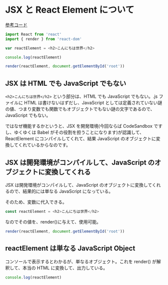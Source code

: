 # JSX と React Element について

[参考コード](https://codesandbox.io/s/jrqv7z2r9)

```js
import React from 'react'
import { render } from 'react-dom'

var reactElement = <h2>こんにちは世界</h2>

console.log(reactElement)

render(reactElement, document.getElementById('root'))
```

## JSX は HTML でも JavaScript でもない

`<h2>こんにちは世界</h2>` という部分は、HTML でも JavaScript でもない。.js ファイルに HTML は書けないはずだし、JavaScript としては定義されていない謎の値、つまり変数でも関数でもオブジェクトでもない謎の文字であるので、JavaScript でもない。

ではなぜ機能するかというと、JSX を開発環境\(今回ならば CodeSandbox ですし、ゆくゆくは Babel がその役割を担うことになります\)が認識して、ReactElement にコンパイルしてくれて、結果 JavaScript のオブジェクトに変換してくれているからなのです。

## JSX は開発環境がコンパイルして、JavaScript のオブジェクトに変換してくれる

JSX は開発環境がコンパイルして、JavaScript のオブジェクトに変換してくれるので、結果的には単なる JavaScript になっている。

そのため、変数に代入できる。

```js
const reactElement = <h2>こんにちは世界</h2>
```

なのでその値を、render\(\)に与えて、使用可能。

```js
render(reactElement, document.getElementById('root'))
```

## reactElement は単なる JavaScript Object

コンソールで表示するとわかるが、単なるオブジェクト。これを render\(\) が解釈して、本当の HTML に変換して、出力している。

```js
console.log(reactElement)
```



